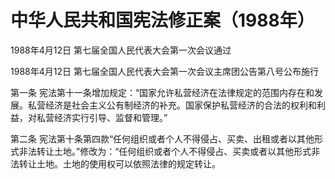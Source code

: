 # 中华人民共和国宪法修正案（1988年）

1988年4月12日 第七届全国人民代表大会第一次会议通过

1988年4月12日 第七届全国人民代表大会第一次会议主席团公告第八号公布施行

第一条 宪法第十一条增加规定：“国家允许私营经济在法律规定的范围内存在和发展。私营经济是社会主义公有制经济的补充。国家保护私营经济的合法的权利和利益，对私营经济实行引导、监督和管理。”

第二条 宪法第十条第四款“任何组织或者个人不得侵占、买卖、出租或者以其他形式非法转让土地。”修改为：“任何组织或者个人不得侵占、买卖或者以其他形式非法转让土地。土地的使用权可以依照法律的规定转让。